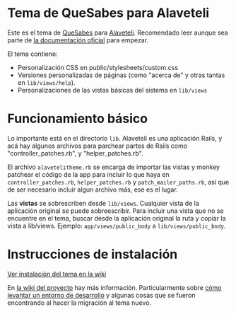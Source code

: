 # Tema de QueSabes para Alaveteli

Este es el tema de [QueSabes](http://quesabes.org/) para
[Alaveteli](http://alaveteli.org/). Recomendado leer aunque sea parte
de
[la documentación oficial](http://alaveteli.org/docs/getting_started/)
para empezar.

El tema contiene:

* Personalización CSS en public/stylesheets/custom.css
* Versiones personalizadas de páginas (como "acerca de" y otras tantas
 en `lib/views/help`).
* Personalizaciones de las vistas básicas del sistema en `lib/views`

# Funcionamiento básico

Lo importante está en el directorio `lib`. Alaveteli es una aplicación
Rails, y acá hay algunos archivos para parchear partes de Rails como
"controller_patches.rb", y "helper_patches.rb".

El archivo `alavetelitheme.rb` se encarga de importar las vistas y
monkey patchear el código de la app para incluir lo que haya en
`controller_patches.rb`, `helper_patches.rb` y
`patch_mailer_paths.rb`, así que de ser necesario incluir algun
archivo más, ese es el lugar.

Las **vistas** se sobrescriben desde `lib/views`. Cualquier vista de
la aplicación original se puede sobreescribir. Para incluir una vista
que no se encuentre en el tema, buscar desde la aplicación original la
ruta y copiar la vista a lib/views. Ejemplo: `app/views/public_body` a
`lib/views/public_body`.

# Instrucciones de instalación

[Ver instalación del tema en la wiki](https://github.com/datauy/quesabes-theme/wiki/Entorno-de-desarrollo-Alaveteli---quesabes-theme#instalar-tema)

En
[la wiki del proyecto](https://github.com/datauy/quesabes-theme/wiki)
hay más información. Particularmente sobre
[cómo levantar un entorno de desarrollo](https://github.com/datauy/quesabes-theme/wiki/Entorno-de-desarrollo-Alaveteli---quesabes-theme)
y algunas cosas que se fueron encontrando al hacer la migración al
tema nuevo.


